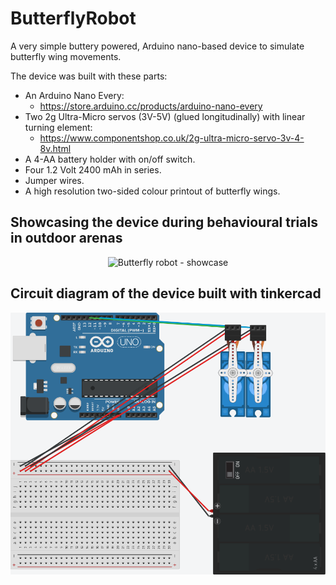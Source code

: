# ButterflyRobot
A very simple buttery powered, Arduino nano-based device to simulate butterfly wing movements.

The device was built with these parts:
- An Arduino Nano Every:
  - https://store.arduino.cc/products/arduino-nano-every
- Two 2g Ultra-Micro servos (3V-5V) (glued longitudinally) with linear turning element:
  - https://www.componentshop.co.uk/2g-ultra-micro-servo-3v-4-8v.html
- A 4-AA battery holder with on/off switch.
- Four 1.2 Volt 2400 mAh in series.
- Jumper wires.
- A high resolution two-sided colour printout of butterfly wings.

## Showcasing the device during behavioural trials in outdoor arenas

<p align="center">
  <img src="media/Anthocharys_robot.gif" alt="Butterfly robot - showcase" />
</p>

## Circuit diagram of the device built with tinkercad

<p align="center">
  <img src="./media/ButterflyWings.png" alt="Circuit diagram" />
</p>
